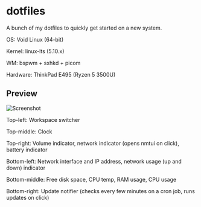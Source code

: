 # dotfiles
A bunch of my dotfiles to quickly get started on a new system.

OS: Void Linux (64-bit)

Kernel: linux-lts (5.10.x)

WM: bspwm + sxhkd + picom

Hardware: ThinkPad E495 (Ryzen 5 3500U)

## Preview
![Screenshot](https://preview.redd.it/wm1c2xx2s8761.png?width=960&crop=smart&auto=webp&s=928ee9b18dc71c4f1ee84331ec80358b008d6a89)

Top-left: Workspace switcher

Top-middle: Clock

Top-right: Volume indicator, network indicator (opens nmtui on click), battery indicator

Bottom-left: Network interface and IP address, network usage (up and down) indicator

Bottom-middle: Free disk space, CPU temp, RAM usage, CPU usage

Bottom-right: Update notifier (checks every few minutes on a cron job, runs updates on click)
